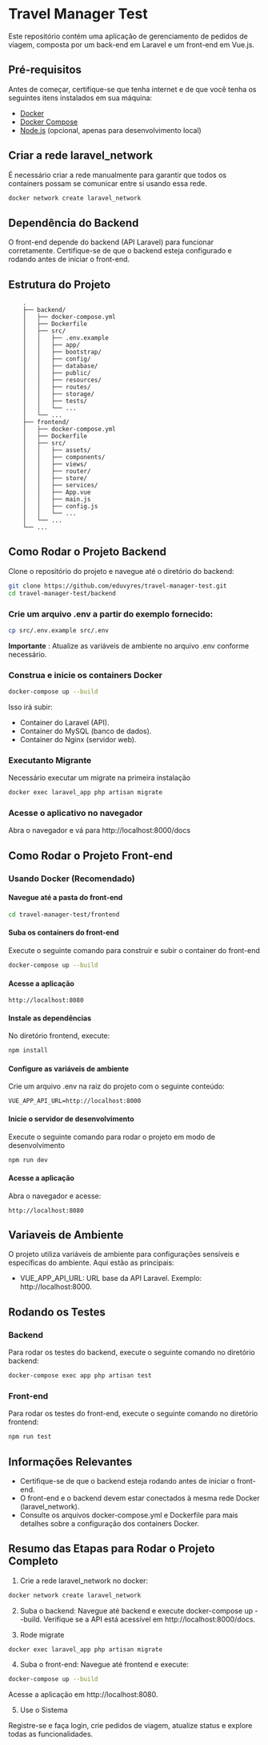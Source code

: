 # Travel Manager Test

Este repositório contém uma aplicação de gerenciamento de pedidos de viagem, composta por um back-end em Laravel e um front-end em Vue.js.

## Pré-requisitos

Antes de começar, certifique-se que tenha internet e de que você tenha os seguintes itens instalados em sua máquina:

- [Docker](https://docs.docker.com/get-docker/)
- [Docker Compose](https://docs.docker.com/compose/install/)
- [Node.js](https://nodejs.org/) (opcional, apenas para desenvolvimento local)

## Criar a rede laravel_network

É necessário criar a rede manualmente para garantir que todos os containers possam se comunicar entre si usando essa rede.

```sh
docker network create laravel_network
```

## Dependência do Backend

O front-end depende do backend (API Laravel) para funcionar corretamente. Certifique-se de que o backend esteja configurado e rodando antes de iniciar o front-end.

## Estrutura do Projeto

```text
    .
    ├── backend/
    │   ├── docker-compose.yml
    │   ├── Dockerfile
    │   ├── src/
    │   │   ├── .env.example
    │   │   ├── app/
    │   │   ├── bootstrap/
    │   │   ├── config/
    │   │   ├── database/
    │   │   ├── public/
    │   │   ├── resources/
    │   │   ├── routes/
    │   │   ├── storage/
    │   │   ├── tests/
    │   │   └── ...
    │   └── ...
    ├── frontend/
    │   ├── docker-compose.yml
    │   ├── Dockerfile
    │   ├── src/
    │   │   ├── assets/
    │   │   ├── components/
    │   │   ├── views/
    │   │   ├── router/
    │   │   ├── store/
    │   │   ├── services/
    │   │   ├── App.vue
    │   │   ├── main.js
    │   │   ├── config.js
    │   │   └── ...
    │   └── ...
    └── ...
```

## Como Rodar o Projeto Backend

Clone o repositório do projeto e navegue até o diretório do backend:

```bash
git clone https://github.com/eduvyres/travel-manager-test.git
cd travel-manager-test/backend
```

### Crie um arquivo .env a partir do exemplo fornecido:

```bash
cp src/.env.example src/.env
```

**Importante** : Atualize as variáveis de ambiente no arquivo .env conforme necessário.

### Construa e inicie os containers Docker

```bash
docker-compose up --build
```

Isso irá subir:

   - Container do Laravel (API).
   - Container do MySQL (banco de dados).
   - Container do Nginx (servidor web).

### Executanto Migrante

Necessário executar um migrate na primeira instalação

```bash
docker exec laravel_app php artisan migrate
```

### Acesse o aplicativo no navegador

Abra o navegador e vá para http://localhost:8000/docs


## Como Rodar o Projeto Front-end

### Usando Docker (Recomendado)

#### Navegue até a pasta do front-end

```bash
cd travel-manager-test/frontend
```

#### Suba os containers do front-end

Execute o seguinte comando para construir e subir o container do front-end

```bash
docker-compose up --build
```

#### Acesse a aplicação

```text
http://localhost:8080
```

#### Instale as dependências

No diretório frontend, execute:

```bash
npm install
```

#### Configure as variáveis de ambiente

Crie um arquivo .env na raiz do projeto com o seguinte conteúdo:

```
VUE_APP_API_URL=http://localhost:8000
```

#### Inicie o servidor de desenvolvimento

Execute o seguinte comando para rodar o projeto em modo de desenvolvimento

```bash
npm run dev
```

#### Acesse a aplicação

Abra o navegador e acesse:

```
http://localhost:8080
```


## Variaveis de Ambiente

O projeto utiliza variáveis de ambiente para configurações sensíveis e específicas do ambiente. Aqui estão as principais:

- VUE_APP_API_URL: URL base da API Laravel. Exemplo: http://localhost:8000.

## Rodando os Testes

### Backend

Para rodar os testes do backend, execute o seguinte comando no diretório backend:

```bash
docker-compose exec app php artisan test
```

### Front-end

Para rodar os testes do front-end, execute o seguinte comando no diretório frontend:

```bash
npm run test
```

## Informações Relevantes

- Certifique-se de que o backend esteja rodando antes de iniciar o front-end.
- O front-end e o backend devem estar conectados à mesma rede Docker (laravel_network).
- Consulte os arquivos docker-compose.yml e Dockerfile para mais detalhes sobre a configuração dos containers Docker.


## Resumo das Etapas para Rodar o Projeto Completo
1. Crie a rede laravel_network no docker:
```bash
docker network create laravel_network
```

2. Suba o backend:
Navegue até backend e execute docker-compose up --build. Verifique se a API está acessível em http://localhost:8000/docs.

3. Rode migrate 
```
docker exec laravel_app php artisan migrate
```
4. Suba o front-end:
Navegue até frontend e execute:
```bash
docker-compose up --build
```
Acesse a aplicação em http://localhost:8080.

5. Use o Sistema

Registre-se e faça login, crie pedidos de viagem, atualize status e explore todas as funcionalidades.

